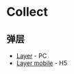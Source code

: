# Collect

## 弹层

* [Layer](https://github.com/sentsin/layer) - PC
* [Layer mobile](http://layer.layui.com/mobile/) - H5
